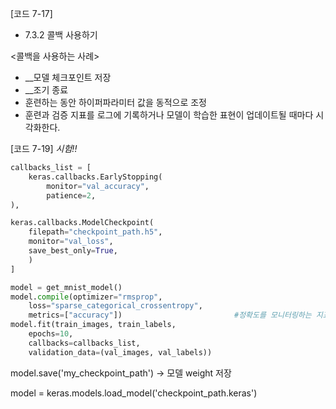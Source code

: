 
[코드 7-17]




- 7.3.2 콜백 사용하기


<콜백을 사용하는 사례>
- __모델 체크포인트 저장
- __조기 종료
- 훈련하는 동안 하이퍼파라미터 값을 동적으로 조정
- 훈련과 검증 지표를 로그에 기록하거나 모델이 학습한 표현이 업데이트될 때마다 시각화한다.


[코드 7-19] *시험!!*
```python
callbacks_list = [
	keras.callbacks.EarlyStopping(
		monitor="val_accuracy",
		patience=2,
),

keras.callbacks.ModelCheckpoint(
	filepath="checkpoint_path.h5",
	monitor="val_loss",
	save_best_only=True,
	)
]

model = get_mnist_model()
model.compile(optimizer="rmsprop",
	loss="sparse_categorical_crossentropy",
	metrics=["accuracy"])                         #정확도를 모니터링하는 지표
model.fit(train_images, train_labels,
	epochs=10,
	callbacks=callbacks_list,                    
	validation_data=(val_images, val_labels))
```


model.save('my_checkpoint_path') 
-> 모델 weight 저장

model = keras.models.load_model('checkpoint_path.keras')





